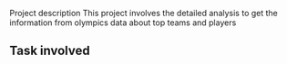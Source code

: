 Project description
This project involves the detailed analysis to get the information from olympics data about top teams and players 

Task involved
-
